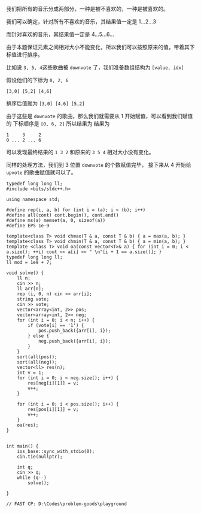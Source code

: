我们把所有的音乐分成两部分，一种是被不喜欢的，一种是被喜欢的。

我们可以确定，针对所有不喜欢的音乐，其结果值一定是 1...2...3

而针对喜欢的音乐，其结果值一定是 4...5...6...

由于本题保证元素之间相对大小不能变化，所以我们可以按照原来的值，带着其下标值进行排序。

比如说 `3, 5, 4`这些歌曲被 `downvote` 了，我们准备数组结构为 `[value, idx]`

假设他们的下标为 `0, 2, 6`
```
[3,0] [5,2] [4,6]
```
排序后值就为 `[3,0] [4,6] [5,2]`

由于这些是 `downvote` 的歌曲，那么我们就需要从 1 开始赋值，可以看到我们赋值的
下标顺序是 `[0, 6, 2]` 所以结果为
结果为
```
1     3     2
0 ... 2 ... 6
```
可以发现最终结果的 `1 3 2` 和原来的 `3 5 4` 相对大小没有变化。

同样的处理方法，我们到 3 位置 `downvote` 的个数赋值完毕，
接下来从 4 开始给 `upvote` 的歌曲赋值就可以了。
```
typedef long long ll;
#include <bits/stdc++.h>

using namespace std;

#define rep(i, a, b) for (int i = (a); i < (b); i++)
#define all(cont) cont.begin(), cont.end()
#define ms(a) memset(a, 0, sizeof(a))
#define EPS 1e-9
	
template<class T> void chmax(T & a, const T & b) { a = max(a, b); } 
template<class T> void chmin(T & a, const T & b) { a = min(a, b); } 
template <class T> void oa(const vector<T>& a) { for (int i = 0; i < a.size(); ++i) cout << a[i] << " \n"[i + 1 == a.size()]; }
typedef long long ll;
ll mod = 1e9 + 7;

void solve() {
	ll n;
	cin >> n;
	ll arr[n];
	rep (i, 0, n) cin >> arr[i];
	string vote;
	cin >> vote;
	vector<array<int, 2>> pos;
	vector<array<int, 2>> neg;
	for (int i = 0; i < n; i++) {
		if (vote[i] == '1') {
			pos.push_back({arr[i], i});
		} else {
			neg.push_back({arr[i], i});
		}
	}
	sort(all(pos));
	sort(all(neg));
	vector<ll> res(n);
	int v = 1;
	for (int i = 0; i < neg.size(); i++) {
		res[neg[i][1]] = v;
		v++;
	}

	for (int i = 0; i < pos.size(); i++) {
		res[pos[i][1]] = v;
		v++;
	}
	oa(res);
}

	
int main() {
	ios_base::sync_with_stdio(0);
	cin.tie(nullptr);
	
	int q;
	cin >> q;
	while (q--)
		solve();
	
}

// FAST CP: D:\Codes\problem-goods\playground
```